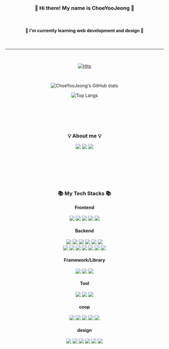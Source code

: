 <div align="center">

### 👋 Hi there! My name is ChoeYooJeong 👋

<br/>

#### 🌱 I'm currently learning web development and design 🌱

<br/>

---

<br/>

[![Hits](https://hits.seeyoufarm.com/api/count/incr/badge.svg?url=https%3A%2F%2Fgithub.com%2Fcheezcyj%2Fhit-counter&count_bg=%23FFBB00&title_bg=%23626262&icon=&icon_color=%23E7E7E7&title=hits&edge_flat=false)](https://hits.seeyoufarm.com)

<br/>

![ChoeYooJeong's GitHub stats](https://github-readme-stats.vercel.app/api?username=cheezcyj&show_icons=true&theme=gruvbox)

![Top Langs](https://github-readme-stats.vercel.app/api/top-langs/?username=cheezcyj&layout=compact&theme=gruvbox)

<br/>

#

<br/>

### 💡 About me 💡
<img src="https://img.shields.io/badge/gmail-EA4335?style=flat-square&logo=gmail&logoColor=white"/>
<img src="https://img.shields.io/badge/instagram-E4405F?style=flat-square&logo=instagram&logoColor=white"/>
<img src="https://img.shields.io/badge/x-000000?style=flat-square&logo=x&logoColor=white"/>

<br/><br/>

#

<br/>

### 📚 My Tech Stacks 📚

#### Frontend
<img src="https://img.shields.io/badge/HTML5-E34F26?style=flat-square&logo=html5&logoColor=white"/>
<img src="https://img.shields.io/badge/CSS3-1572B6?style=flat-square&logo=css3&logoColor=white"/>
<img src="https://img.shields.io/badge/JavaScript-F7DF1E?style=flat-square&logo=javascript&logoColor=black"/>
<img src="https://img.shields.io/badge/jQuery-0769AD?style=flat-square&logo=jQuery&logoColor=white"/>
<img src="https://img.shields.io/badge/JSON-000000?style=flat-square&logo=json&logoColor=white"/>

#### Backend
<img src="https://img.shields.io/badge/JAVA-007396?style=flat-square&logo=java&logoColor=white">
<img src="https://img.shields.io/badge/MySQL-4479A1?style=flat-square&logo=MySQL&logoColor=white"/>
<img src="https://img.shields.io/badge/ORACLE-F80000?style=flat-square&logo=oracle&logoColor=white"/>
<img src="https://img.shields.io/badge/Python-3776AB?style=flat-square&logo=Python&logoColor=white"/>
<img src="https://img.shields.io/badge/apachemaven-C71A36?style=flat-square&logo=apachemaven&logoColor=black"/>
<img src="https://img.shields.io/badge/Apache Tomcat-F8DC75?style=flat-square&logo=apachetomcat&logoColor=black"/>

<br/>

<img src="https://img.shields.io/badge/PyCharm-000000?style=flat-square&logo=PyCharm&logoColor=white"/>
<img src="https://img.shields.io/badge/sqlite-003B57?style=flat-square&logo=sqlite&logoColor=white">
<img src="https://img.shields.io/badge/jupyter-F37626?style=flat-square&logo=jupyter&logoColor=white">
<img src="https://img.shields.io/badge/Google Colab-F9AB00?style=flat-square&logo=Google Colab&logoColor=white"/>
<img src="https://img.shields.io/badge/r-276DC3?style=flat-square&logo=r&logoColor=white">
<img src="https://img.shields.io/badge/rstudio-75AADB?style=flat-square&logo=rstudio&logoColor=white">
<img src="https://img.shields.io/badge/anaconda-44A833?style=flat-square&logo=anaconda&logoColor=white">

#### Framework/Library
<img src="https://img.shields.io/badge/Spring-6DB33F?style=flat-square&logo=Spring&logoColor=white"/>
<img src="https://img.shields.io/badge/django-092E20?style=flat-square&logo=django&logoColor=white"/>
<img src="https://img.shields.io/badge/Bootstrapap-7952B3?style=flat-square&logo=bootstrap&logoColor=white"/>

#### Tool
<img src="https://img.shields.io/badge/eclipseIDE-2C2255?style=flat-square&logo=eclipseide&logoColor=white">
<img src="https://img.shields.io/badge/intellijidea-5A29E4?style=flat-square&logo=intellijidea&logoColor=black"/>
<img src="https://img.shields.io/badge/visualstudio-5C2D91?style=flat-square&logo=visualstudio&logoColor=white"/>

#### coop
<img src="https://img.shields.io/badge/Git-F05032?style=flat-square&logo=git&logoColor=white"/>
<img src="https://img.shields.io/badge/GitHub-181717?style=flat-square&logo=GitHub&logoColor=white"/>
<img src="https://img.shields.io/badge/sourcetree-0052CC?style=flat-square&logo=sourcetree&logoColor=white"/>
<img src="https://img.shields.io/badge/notion-000000?style=flat-square&logo=notion&logoColor=white"/>
<img src="https://img.shields.io/badge/slack-4A154B?style=flat-square&logo=slack&logoColor=white"/>

#### design
<img src="https://img.shields.io/badge/Figma-F24E1E?style=flat-square&logo=Figma&logoColor=white"/>
<img src="https://img.shields.io/badge/Adobe XD-FF61F6?style=flat-square&logo=Adobe XD&logoColor=white"/>
<img src="https://img.shields.io/badge/Adobe Photoshop-31A8FF?style=flat-square&logo=Adobe Photoshop&logoColor=white"/>
<img src="https://img.shields.io/badge/Adobe Illustrator-FF9A00?style=flat-square&logo=Adobe Illustrator&logoColor=white"/>
<img src="https://img.shields.io/badge/rhinoceros-801010?style=flat-square&logo=rhinoceros&logoColor=white"/>
<img src="https://img.shields.io/badge/keyshot-40AEF0?style=flat-square&logo=keyshot&logoColor=white"/>

<br/><br/>

</div>

